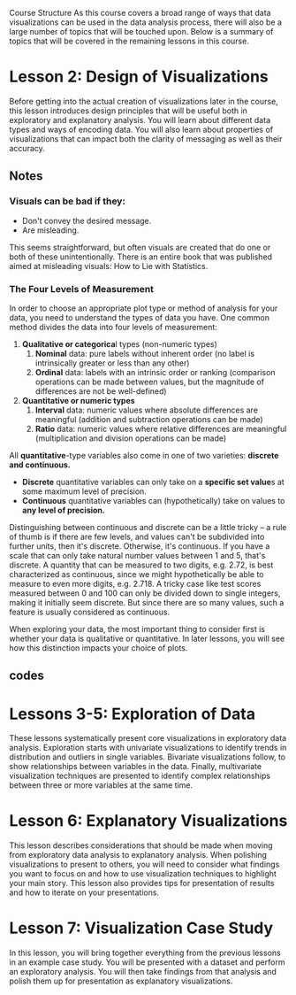 Course Structure
As this course covers a broad range of ways that data visualizations can be used in the data analysis process, there will also be a large number of topics that will be touched upon. Below is a summary of topics that will be covered in the remaining lessons in this course.

# Lesson 2: Design of Visualizations
Before getting into the actual creation of visualizations later in the course, this lesson introduces design principles that will be useful both in exploratory and explanatory analysis. You will learn about different data types and ways of encoding data. You will also learn about properties of visualizations that can impact both the clarity of messaging as well as their accuracy.
## Notes

### Visuals can be bad if they:
- Don't convey the desired message.
- Are misleading.

This seems straightforward, but often visuals are created that do one or both of these unintentionally. There is an entire book that was published aimed at misleading visuals: How to Lie with Statistics.

### The Four Levels of Measurement
In order to choose an appropriate plot type or method of analysis for your data, you need to understand the types of data you have. One common method divides the data into four levels of measurement:

1. **Qualitative or categorica**l types (non-numeric types)
   1. **Nominal** data: pure labels without inherent order (no label is intrinsically greater or less than any other)
   2. **Ordinal** data: labels with an intrinsic order or ranking (comparison operations can be made between values, but the magnitude of differences are not be well-defined)
2. **Quantitative or numeric types**
   1. **Interval** data: numeric values where absolute differences are meaningful (addition and subtraction operations can be made)
   2. **Ratio** data: numeric values where relative differences are meaningful (multiplication and division operations can be made)


All **quantitative**-type variables also come in one of two varieties: **discrete and continuous.**

- **Discrete** quantitative variables can only take on a **specific set value**s at some maximum level of precision.
- **Continuous** quantitative variables can (hypothetically) take on values to **any level of precision.**

Distinguishing between continuous and discrete can be a little tricky – a rule of thumb is if there are few levels, and values can't be subdivided into further units, then it's discrete. Otherwise, it's continuous. If you have a scale that can only take natural number values between 1 and 5, that's discrete. A quantity that can be measured to two digits, e.g. 2.72, is best characterized as continuous, since we might hypothetically be able to measure to even more digits, e.g. 2.718. A tricky case like test scores measured between 0 and 100 can only be divided down to single integers, making it initially seem discrete. But since there are so many values, such a feature is usually considered as continuous.

When exploring your data, the most important thing to consider first is whether your data is qualitative or quantitative. In later lessons, you will see how this distinction impacts your choice of plots.





## codes


# Lessons 3-5: Exploration of Data
These lessons systematically present core visualizations in exploratory data analysis. Exploration starts with univariate visualizations to identify trends in distribution and outliers in single variables. Bivariate visualizations follow, to show relationships between variables in the data. Finally, multivariate visualization techniques are presented to identify complex relationships between three or more variables at the same time.

# Lesson 6: Explanatory Visualizations
This lesson describes considerations that should be made when moving from exploratory data analysis to explanatory analysis. When polishing visualizations to present to others, you will need to consider what findings you want to focus on and how to use visualization techniques to highlight your main story. This lesson also provides tips for presentation of results and how to iterate on your presentations.

# Lesson 7: Visualization Case Study
In this lesson, you will bring together everything from the previous lessons in an example case study. You will be presented with a dataset and perform an exploratory analysis. You will then take findings from that analysis and polish them up for presentation as explanatory visualizations.
